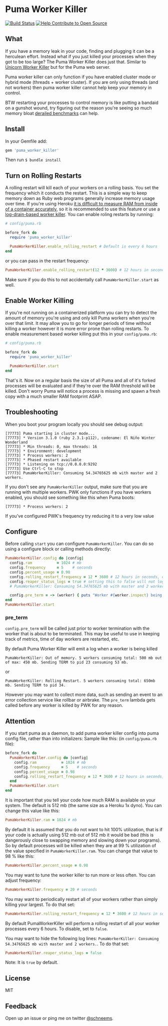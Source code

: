 # Puma Worker Killer

[![Build Status](https://travis-ci.org/schneems/puma_worker_killer.png?branch=master)](https://travis-ci.org/schneems/puma_worker_killer)
[![Help Contribute to Open Source](https://www.codetriage.com/schneems/puma_worker_killer/badges/users.svg)](https://www.codetriage.com/schneems/puma_worker_killer)


## What

If you have a memory leak in your code, finding and plugging it can be a herculean effort. Instead what if you just killed your processes when they got to be too large? The Puma Worker Killer does just that. Similar to [Unicorn Worker Killer](https://github.com/kzk/unicorn-worker-killer) but for the Puma web server.

Puma worker killer can only function if you have enabled cluster mode or hybrid mode (threads + worker cluster). If you are only using threads (and not workers) then puma worker killer cannot help keep your memory in control.

BTW restarting your processes to control memory is like putting a bandaid on a gunshot wound, try figuring out the reason you're seeing so much memory bloat [derailed benchmarks](https://github.com/schneems/derailed_benchmarks) can help.


## Install

In your Gemfile add:

```ruby
gem 'puma_worker_killer'
```

Then run `$ bundle install`

<!--
## Use

> If you like `puma_worker_killer` consider using [puma_auto_tune instead](https://github.com/schneems/puma_auto_tune). It handles memory leaks and tunes your workers too!

-->

## Turn on Rolling Restarts

A rolling restart will kill each of your workers on a rolling basis. You set the frequency which it conducts the restart. This is a simple way to keep memory down as Ruby web programs generally increase memory usage over time. If you're using Heroku [it is difficult to measure RAM from inside of a container accurately](https://github.com/schneems/get_process_mem/issues/7), so it is recommended to use this feature or use a [log-drain-based worker killer](https://github.com/arches/whacamole). You can enable roling restarts by running:

```ruby
# config/puma.rb

before_fork do
  require 'puma_worker_killer'

  PumaWorkerKiller.enable_rolling_restart # Default is every 6 hours
end

```

or you can pass in the restart frequency:

```ruby
PumaWorkerKiller.enable_rolling_restart(12 * 3600) # 12 hours in seconds
```

Make sure if you do this to not accidentally call `PumaWorkerKiller.start` as well.

## Enable Worker Killing

If you're not running on a containerized platform you can try to detect the amount of memory you're using and only kill Puma workers when you're over that limit. It may allow you to go for longer periods of time without killing a worker however it is more error prone than rolling restarts. To enable measurement based worker killing put this in your `config/puma.rb`:

```ruby
# config/puma.rb

before_fork do
  require 'puma_worker_killer'

  PumaWorkerKiller.start
end
```

That's it. Now on a regular basis the size of all Puma and all of it's forked processes will be evaluated and if they're over the RAM threshold will be killed. Don't worry Puma will notice a process is missing and spawn a fresh copy with a much smaller RAM footprint ASAP.

## Troubleshooting

When you boot your program locally you should see debug output:

```
[77773] Puma starting in cluster mode...
[77773] * Version 3.1.0 (ruby 2.3.1-p112), codename: El Niño Winter Wonderland
[77773] * Min threads: 0, max threads: 16
[77773] * Environment: development
[77773] * Process workers: 2
[77773] * Phased restart available
[77773] * Listening on tcp://0.0.0.0:9292
[77773] Use Ctrl-C to stop
[77773] PumaWorkerKiller: Consuming 54.34765625 mb with master and 2 workers.
```

If you don't see any `PumaWorkerKiller` output, make sure that you are running with multiple workers. PWK only functions if you have workers enabled, you should see something like this when Puma boots:

```
[77773] * Process workers: 2
```

If you've configured PWK's frequency try reducing it to a very low value


## Configure

Before calling `start` you can configure `PumaWorkerKiller`. You can do so using a configure block or calling methods directly:

```ruby
PumaWorkerKiller.config do |config|
  config.ram           = 1024 # mb
  config.frequency     = 5    # seconds
  config.percent_usage = 0.98
  config.rolling_restart_frequency = 12 * 3600 # 12 hours in seconds, or 12.hours if using Rails
  config.reaper_status_logs = true # setting this to false will not log lines like:
  # PumaWorkerKiller: Consuming 54.34765625 mb with master and 2 workers.

  config.pre_term = -> (worker) { puts "Worker #{worker.inspect} being killed" }
end
PumaWorkerKiller.start
```

### pre_term

`config.pre_term` will be called just prior to worker termination with the worker that is about to be terminated. This may be useful to use in keeping track of metrics, time of day workers are restarted, etc.

By default Puma Worker Killer will emit a log when a worker is being killed

```
PumaWorkerKiller: Out of memory. 5 workers consuming total: 500 mb out of max: 450 mb. Sending TERM to pid 23 consuming 53 mb.
```

or

```
PumaWorkerKiller: Rolling Restart. 5 workers consuming total: 650mb mb. Sending TERM to pid 34.
```

However you may want to collect more data, such as sending an event to an error collection service like rollbar or airbrake. The `pre_term` lambda gets called before any worker is killed by PWK for any reason.

## Attention

If you start puma as a daemon, to add puma worker killer config into puma config file, rather than into initializers:
Sample like this: (in `config/puma.rb` file):

```ruby
before_fork do
  PumaWorkerKiller.config do |config|
    config.ram           = 1024 # mb
    config.frequency     = 5    # seconds
    config.percent_usage = 0.98
    config.rolling_restart_frequency = 12 * 3600 # 12 hours in seconds, or 12.hours if using Rails
  end
  PumaWorkerKiller.start
end
```

It is important that you tell your code how much RAM is available on your system. The default is 512 mb (the same size as a Heroku 1x dyno). You can change this value like this:

```ruby
PumaWorkerKiller.ram = 1024 # mb
```

By default it is assumed that you do not want to hit 100% utilization, that is if your code is actually using 512 mb out of 512 mb it would be bad (this is dangerously close to swapping memory and slowing down your programs). So by default processes will be killed when they are at 99 % utilization of the value specified in `PumaWorkerKiller.ram`. You can change that value to 98 % like this:

```ruby
PumaWorkerKiller.percent_usage = 0.98
```

You may want to tune the worker killer to run more or less often. You can adjust frequency:

```ruby
PumaWorkerKiller.frequency = 20 # seconds
```

You may want to periodically restart all of your workers rather than simply killing your largest. To do that set:

```ruby
PumaWorkerKiller.rolling_restart_frequency = 12 * 3600 # 12 hours in seconds, or 12.hours if using Rails
```

By default PumaWorkerKiller will perform a rolling restart of all your worker processes every 6 hours. To disable, set to `false`.

You may want to hide the following log lines: `PumaWorkerKiller: Consuming 54.34765625 mb with master and 2 workers.`. To do that set:

```ruby
PumaWorkerKiller.reaper_status_logs = false
```

Note: It is `true` by default.

## License

MIT

## Feedback

Open up an issue or ping me on twitter [@schneems](http://twitter.com/schneems).
